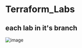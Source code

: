 # Terraform_Labs
## each lab in it's branch


![image](https://user-images.githubusercontent.com/32172405/192104761-8967559f-d86a-4fce-903a-a43bc98e473f.png)

